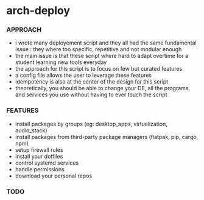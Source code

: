 # arch-deploy

### APPROACH
- i wrote many deployement script and they all had the same fundamental issue : they where too specific, repetitive and not modular enough
- the main issue is that these script where hard to adapt overtime for a student learning new tools everyday
- the approach for this script is to focus on few but curated features
- a config file allows the user to leverage these features
- idempotency is also at the center of the design for this script
- theoretically, you should be able to change your DE, all the programs and services you use without having to ever touch the script

### FEATURES
- install packages by groups (eg: desktop_apps, virtualization, audio_stack)
- install packages from third-party package managers (flatpak, pip, cargo, npm)
- setup firewall rules
- install your dotfiles
- control systemd services
- handle permissions
- download your personal repos

### TODO
